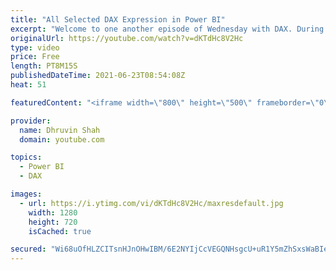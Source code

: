 ```yaml
---
title: "All Selected DAX Expression in Power BI"
excerpt: "Welcome to one another episode of Wednesday with DAX. During this session, we will talk about the most important DAX expression ALLSELECTED(). Most of the time we have confusion between when to use ALL and when to use ALLSELECTED DAX function. First, we have taken one real life example and scenario here."
originalUrl: https://youtube.com/watch?v=dKTdHc8V2Hc
type: video
price: Free
length: PT8M15S
publishedDateTime: 2021-06-23T08:54:08Z
heat: 51

featuredContent: "<iframe width=\"800\" height=\"500\" frameborder=\"0\" src=\"https://www.youtube.com/embed/dKTdHc8V2Hc\" allow=\"accelerometer; autoplay; encrypted-media; gyroscope; picture-in-picture\" allowfullscreen></iframe>"

provider:
  name: Dhruvin Shah
  domain: youtube.com

topics:
  - Power BI
  - DAX

images:
  - url: https://i.ytimg.com/vi/dKTdHc8V2Hc/maxresdefault.jpg
    width: 1280
    height: 720
    isCached: true

secured: "Wi68uOfHLZCITsnHJnOHwIBM/6E2NYIjCcVEGQNHsgcU+uR1Y5mZhSxsWaBIeOAfu96j9LaisVLWge+J+CzMHtBGdql9/YD7O4FeBNAmln9CAinl1y8tOrg9TvwmA2USl5zv5brazAtG7VbquqNzUFU5BPq/ZzBDliAboI3kA/VvzeLjNYJn6gDquBCbjvufTh8+eRrdYTXDLV8n5gFGiNtqWOgSaxokW62kGurXIFhux7MHekqIgM6YLdl6PVf/b8f9qYejPvhgmYbwYEGv/YObmJA9t1Exx6j9fyukj+D0Jyh/HOC2JW67Vcc6Q5zSBedfrQndJMmtEKBF9yOX93Ig4foil/NbNLhxmZKULFoSo0t2l0icFriUhdLrQeQaoKFQDQP7c0x/jH8h6wpnQRGktrIrr+hfUOaNyDNvfeg=;l2gr95+/tkSYKnDJcZjP/A=="
---
```


